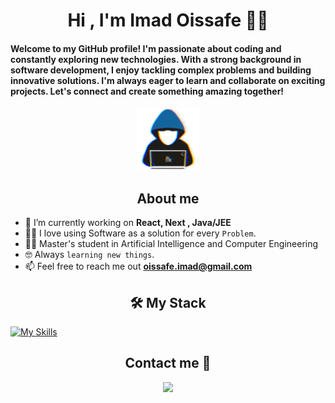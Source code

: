 <div align="center">
 <h1>Hi , I'm Imad Oissafe  🙋‍♂️</h1>
 </div>

#### Welcome to my GitHub profile! I'm passionate about coding and constantly exploring new technologies. With a strong background in software development, I enjoy tackling complex problems and building innovative solutions. I'm always eager to learn and collaborate on exciting projects. Let's connect and create something amazing together!

<div align="center">
  <img src="https://raw.githubusercontent.com/0xAbdulKhalid/0xAbdulKhalid/main/assets/mdImages/about_me.gif" alt="Profile Image" width="100">
  <h2>About me</h2>
</div>


-   🔭  I’m currently working on  **React, Next  , Java/JEE**
-   🧑‍💻  I love using Software as a solution for every  `Problem`.
-   🧑‍🎓 Master's student in Artificial Intelligence and Computer Engineering
-   🤓  Always  `learning new things`.    
-   📫  Feel free to reach me out  **[oissafe.imad@gmail.com](mailto:oissafe.imad@gmail.com)**

<div align="center">
 <h2>🛠️  My Stack</h2>
 </div>
 

[![My Skills](https://skillicons.dev/icons?i=js,ts,html,css,bootstrap,materialui,tailwind,express,java,spring,mysql,mongo,next,react,redux,angular,aws,jenkins,kubernetes,docker,vim,c,php,py,linux,bash,wordpress,sequelize,prisma,postman,jest,idea,vscode,git,github,firebase,figma)](#)



<div align="center">
 <h2>Contact me 🤝</h2>
 </div>
 
<p align="center">
  <a href="#">
    <img src="https://skillicons.dev/icons?i=linkedin,twitter,instagram,discord,stackoverflow" />
  </a>
</p>

